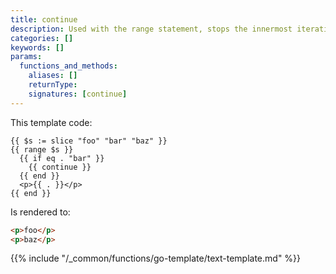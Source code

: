```yaml
---
title: continue
description: Used with the range statement, stops the innermost iteration and continues to the next iteration.
categories: []
keywords: []
params:
  functions_and_methods:
    aliases: []
    returnType:
    signatures: [continue]
---
```


This template code:

```go-html-template
{{ $s := slice "foo" "bar" "baz" }}
{{ range $s }}
  {{ if eq . "bar" }}
    {{ continue }}
  {{ end }}
  <p>{{ . }}</p>
{{ end }}
```

Is rendered to:

```html
<p>foo</p>
<p>baz</p>
```

{{% include "/_common/functions/go-template/text-template.md" %}}
